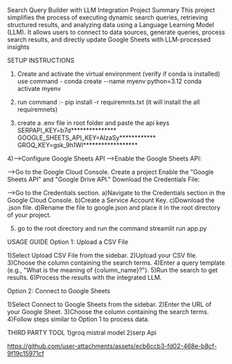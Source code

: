 Search Query Builder with LLM Integration
Project Summary
This project simplifies the process of executing dynamic search queries, retrieving structured results, and analyzing data using a Language Learning Model (LLM).
It allows users to connect to data sources, generate queries, process search results, and directly update Google Sheets with LLM-processed insights

SETUP INSTRUCTIONS

1) Create and activate the virtual environment
    (verify if conda is installed)
   use command - conda create --name myenv python=3.12
                 conda activate myenv

2) run command :- pip install -r requiremnts.txt
  (it will install the all requiremnets)

3) create a .env file in root folder
  and paste the api keys
 SERPAPI_KEY=b7d***************
 GOOGLE_SHEETS_API_KEY=AIzaSy************
 GROQ_KEY=gsk_9h1Wl******************

4)-->Configure Google Sheets API
-->Enable the Google Sheets API:

-->Go to the Google Cloud Console.
Create a project 
Enable the "Google Sheets API" and "Google Drive API."
Download the Credentials File:

-->Go to the Credentials section.
a)Navigate to the Credentials section in the Google Cloud Console.
b)Create a Service Account Key.
c)Download the .json file.
d)Rename the file to google.json and place it in the root directory of your project.

5) go to the root directory and run the command
    streamlit run app.py


USAGE GUIDE
Option 1: Upload a CSV File

1)Select Upload CSV File from the sidebar.
2)Upload your CSV file.
3)Choose the column containing the search terms.
4)Enter a query template (e.g., "What is the meaning of {column_name}?").
5)Run the search to get results.
6)Process the results with the integrated LLM.

Option 2: Connect to Google Sheets

1)Select Connect to Google Sheets from the sidebar.
2)Enter the URL of your Google Sheet.
3)Choose the column containing the search terms.
4)Follow steps similar to Option 1 to process data.


THIRD PARTY TOOL
1)groq mistral model
2)serp Api


https://github.com/user-attachments/assets/ecb6ccb3-fd02-468e-b8cf-9f19c15971cf

